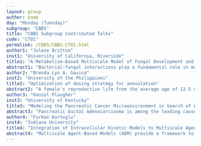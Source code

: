 ```yaml
---
layout: group
author: esmb
day: "Monday (Tuesday)"
subgroup: "CBBS"
title: "CBBS Subgroup Contributed Talks"
code: "CT01"
permalink: /CBBS/CBBS-CT01.html
author1: "Jolene Britton"
inst1: "University of California, Riverside"
title1: "A Metabolism-Based Multiscale Model of Fungal Development and Growth"
abstract1: "Bacterial-fungal interactions play a fundamental role in many processes including crop biofuel development and biosystem design. In this work, we focus on the interactions between the fungi Laccaria bicolor and the bacterium Psuedomonas fluorescens and their integral role in the fitness of the roots of the Populus tree. L. bicolor synthesizes trehalose which stimulates growth and chemotaxis of P. flourescens. Furthermore, P. flourescens provides L. bicolor with thiamine thereby increasing fungal mass. We developed a multiscale computational model to investigate these interdependent interactions. The growth and branching of the fungal mycelia are modeled using an off-lattice spatial discrete submodel which is dependent on both diffusive and active translocation of internal nutrients and uptake of external nutrients. The fungal growth model is coupled with a thermodynamic-kinetic maximum entropy ODE model for metabolism, containing over 200 reactions including protein and nucleic acid synthesis, from which the costs of growth and maintenance can be calculated. Trehalose secretion, especially at the tips of the hyphae, acts as a source of diffusive chemoattractant for P. fluorescens colony. Numerical simulations of these coupled models under various conditions aid in characterizing the energetic costs of growth and maintenance of L. bicolor in the presence of P. fluorescens."
author2: "Brenda Lyn A. Gavina"
inst2: "University of the Philippines"
title2: "Optimization of dosing strategy for anovulation"
abstract2: "A female's reproductive life from the average age of 12.5 until 51 is governed by the menstrual cycle. During this cycle, pituitary and ovarian hormones fluctuate. Abnormal concentrations of these hormones often cause cycle irregularities. However, there are cases where an abnormal cycle, in particular anovulation, is desired. For instance, in contraception and in managing premenstrual symptoms. Exogenous hormones such as synthetic progesterone and synthetic estrogen have been used to attain anovulatory state by controlling hormone levels in the body. Nonetheless, large doses are associated with adverse effects such as increased risk for thrombosis and myocardial infarction. This talk focuses on the application of optimal control to a simple modification of the model in (Margolskee et al., 2011) in order to determine the minimum dosages of exogenous estrogen and progesterone that result to anovulation. Exogenous hormone profile and timing of administration are obtained.  These results may give clinicians insights to improve dosing strategies in ovulation suppression."
author3: "Daniel Plaugher"
inst3: "University of Kentucky"
title3: "Modeling the Pancreatic Cancer Microenvironment in Search of Control Targets"
abstract3: "Pancreatic Ductal Adenocarcinoma is among the leading causes of cancer related deaths globally due to its extreme difficulty to detect and treat. Recently, research focus has shifted to analyzing the microenvironment of pancreatic cancer to better understand its key molecular mechanisms. This microenvironment can be represented with a multi-scale model consisting of pancreatic cancer cells, pancreatic stellate cells, as well as cytokines and growth factors which are responsible for intercellular communication between the PCCs and PSCs. We have built a stochastic Boolean model, validated by literature and clinical data, in which we probed for intervention strategies that force this gene regulatory network from a diseased state to a healthy state. We implemented methods from phenotype control theory to determine a procedure for regulating specific genes within the microenvironment. After applying well studied control methods such as stable motifs, feedback vertex set and computational algebra, we discovered that each produces a different set of control targets that are not necessarily minimal nor unique. Each control set contains cytokines, KRas, and HER2/neu which suggests they are key players in the system's dynamics. Many of these model predictions are supported by literature and have potential to be new targets."
author4: "Furkan Kurtoglu"
inst4: "Indiana University"
title4: "Integration of Intracellular Kinetic Models to Multiscale Agent-Based Models"
abstract4: "Multiscale Agent-Based Models (ABM) provide a framework to model across different scales while intracellular kinetic models capture dynamic trends at the molecular level. In this work, we integrated intracellular kinetic models to a 3-D physics-based multiscale ABM tool (PhysiCell). Cells are represented as intelligent agents which behave according to rules and parameters. As a result, dynamic molecular models which are represented as ordinary differential equations (ODEs) in Systems Biology Markup Language (SBML) format were solved in PhysiCell using libRoadrunner, a fast, SBML solver package. To achieve this goal, cells uptake/secrete chemicals to/from the microenvironment. Custom data associated with PhysiCell agents is used as an interface between ABM and ODEs, updating the SBML in pre-defined time intervals. Kinetic ODEs are simulated at this point and results are updated to the custom data which can be used to control phenotypic parameters. Therefore, phenotypic changes in intelligent agents are determined by molecular level events. Moreover, having cell-specific custom data provides the heterogeneity through tissue or domain. This advancement makes PhysiCell models easier to produce since modelers can use SBML to write their dynamic phenotypes without writing complex functions in C++."
---
```


